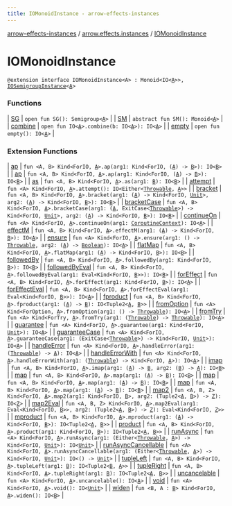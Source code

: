 ```yaml
---
title: IOMonoidInstance - arrow-effects-instances
---
```


[arrow-effects-instances](../../index.html) / [arrow.effects.instances](../index.html) / [IOMonoidInstance](./index.html)

# IOMonoidInstance

`@extension interface IOMonoidInstance<A> : Monoid<IO<`[`A`](index.html#A)`>>, `[`IOSemigroupInstance`](../-i-o-semigroup-instance/index.html)`<`[`A`](index.html#A)`>`

### Functions

| [SG](-s-g.html) | `open fun SG(): Semigroup<`[`A`](index.html#A)`>` |
| [SM](-s-m.html) | `abstract fun SM(): Monoid<`[`A`](index.html#A)`>` |
| [combine](combine.html) | `open fun IO<`[`A`](index.html#A)`>.combine(b: IO<`[`A`](index.html#A)`>): IO<`[`A`](index.html#A)`>` |
| [empty](empty.html) | `open fun empty(): IO<`[`A`](index.html#A)`>` |

### Extension Functions

| [ap](../../arrow.effects.instances.io.applicative/arrow.-kind/ap.html) | `fun <A, B> Kind<ForIO, `[`A`](../../arrow.effects.instances.io.applicative/arrow.-kind/ap.html#A)`>.ap(arg1: Kind<ForIO, (`[`A`](../../arrow.effects.instances.io.applicative/arrow.-kind/ap.html#A)`) -> `[`B`](../../arrow.effects.instances.io.applicative/arrow.-kind/ap.html#B)`>): IO<`[`B`](../../arrow.effects.instances.io.applicative/arrow.-kind/ap.html#B)`>` |
| [ap](../../arrow.effects.instances.io.monad/arrow.-kind/ap.html) | `fun <A, B> Kind<ForIO, `[`A`](../../arrow.effects.instances.io.monad/arrow.-kind/ap.html#A)`>.ap(arg1: Kind<ForIO, (`[`A`](../../arrow.effects.instances.io.monad/arrow.-kind/ap.html#A)`) -> `[`B`](../../arrow.effects.instances.io.monad/arrow.-kind/ap.html#B)`>): IO<`[`B`](../../arrow.effects.instances.io.monad/arrow.-kind/ap.html#B)`>` |
| [as](../../arrow.effects.instances.io.functor/arrow.-kind/as.html) | `fun <A, B> Kind<ForIO, `[`A`](../../arrow.effects.instances.io.functor/arrow.-kind/as.html#A)`>.as(arg1: `[`B`](../../arrow.effects.instances.io.functor/arrow.-kind/as.html#B)`): IO<`[`B`](../../arrow.effects.instances.io.functor/arrow.-kind/as.html#B)`>` |
| [attempt](../../arrow.effects.instances.io.applicative-error/arrow.-kind/attempt.html) | `fun <A> Kind<ForIO, `[`A`](../../arrow.effects.instances.io.applicative-error/arrow.-kind/attempt.html#A)`>.attempt(): IO<Either<`[`Throwable`](https://kotlinlang.org/api/latest/jvm/stdlib/kotlin/-throwable/index.html)`, `[`A`](../../arrow.effects.instances.io.applicative-error/arrow.-kind/attempt.html#A)`>>` |
| [bracket](../../arrow.effects.instances.io.bracket/arrow.-kind/bracket.html) | `fun <A, B> Kind<ForIO, `[`A`](../../arrow.effects.instances.io.bracket/arrow.-kind/bracket.html#A)`>.bracket(arg1: (`[`A`](../../arrow.effects.instances.io.bracket/arrow.-kind/bracket.html#A)`) -> Kind<ForIO, `[`Unit`](https://kotlinlang.org/api/latest/jvm/stdlib/kotlin/-unit/index.html)`>, arg2: (`[`A`](../../arrow.effects.instances.io.bracket/arrow.-kind/bracket.html#A)`) -> Kind<ForIO, `[`B`](../../arrow.effects.instances.io.bracket/arrow.-kind/bracket.html#B)`>): IO<`[`B`](../../arrow.effects.instances.io.bracket/arrow.-kind/bracket.html#B)`>` |
| [bracketCase](../../arrow.effects.instances.io.bracket/arrow.-kind/bracket-case.html) | `fun <A, B> Kind<ForIO, `[`A`](../../arrow.effects.instances.io.bracket/arrow.-kind/bracket-case.html#A)`>.bracketCase(arg1: (`[`A`](../../arrow.effects.instances.io.bracket/arrow.-kind/bracket-case.html#A)`, ExitCase<`[`Throwable`](https://kotlinlang.org/api/latest/jvm/stdlib/kotlin/-throwable/index.html)`>) -> Kind<ForIO, `[`Unit`](https://kotlinlang.org/api/latest/jvm/stdlib/kotlin/-unit/index.html)`>, arg2: (`[`A`](../../arrow.effects.instances.io.bracket/arrow.-kind/bracket-case.html#A)`) -> Kind<ForIO, `[`B`](../../arrow.effects.instances.io.bracket/arrow.-kind/bracket-case.html#B)`>): IO<`[`B`](../../arrow.effects.instances.io.bracket/arrow.-kind/bracket-case.html#B)`>` |
| [continueOn](../../arrow.effects.instances.io.async/arrow.-kind/continue-on.html) | `fun <A> Kind<ForIO, `[`A`](../../arrow.effects.instances.io.async/arrow.-kind/continue-on.html#A)`>.continueOn(arg1: `[`CoroutineContext`](https://kotlinlang.org/api/latest/jvm/stdlib/kotlin.coroutines/-coroutine-context/index.html)`): IO<`[`A`](../../arrow.effects.instances.io.async/arrow.-kind/continue-on.html#A)`>` |
| [effectM](../../arrow.effects.instances.io.monad/arrow.-kind/effect-m.html) | `fun <A, B> Kind<ForIO, `[`A`](../../arrow.effects.instances.io.monad/arrow.-kind/effect-m.html#A)`>.effectM(arg1: (`[`A`](../../arrow.effects.instances.io.monad/arrow.-kind/effect-m.html#A)`) -> Kind<ForIO, `[`B`](../../arrow.effects.instances.io.monad/arrow.-kind/effect-m.html#B)`>): IO<`[`A`](../../arrow.effects.instances.io.monad/arrow.-kind/effect-m.html#A)`>` |
| [ensure](../../arrow.effects.instances.io.monad-error/arrow.-kind/ensure.html) | `fun <A> Kind<ForIO, `[`A`](../../arrow.effects.instances.io.monad-error/arrow.-kind/ensure.html#A)`>.ensure(arg1: () -> `[`Throwable`](https://kotlinlang.org/api/latest/jvm/stdlib/kotlin/-throwable/index.html)`, arg2: (`[`A`](../../arrow.effects.instances.io.monad-error/arrow.-kind/ensure.html#A)`) -> `[`Boolean`](https://kotlinlang.org/api/latest/jvm/stdlib/kotlin/-boolean/index.html)`): IO<`[`A`](../../arrow.effects.instances.io.monad-error/arrow.-kind/ensure.html#A)`>` |
| [flatMap](../../arrow.effects.instances.io.monad/arrow.-kind/flat-map.html) | `fun <A, B> Kind<ForIO, `[`A`](../../arrow.effects.instances.io.monad/arrow.-kind/flat-map.html#A)`>.flatMap(arg1: (`[`A`](../../arrow.effects.instances.io.monad/arrow.-kind/flat-map.html#A)`) -> Kind<ForIO, `[`B`](../../arrow.effects.instances.io.monad/arrow.-kind/flat-map.html#B)`>): IO<`[`B`](../../arrow.effects.instances.io.monad/arrow.-kind/flat-map.html#B)`>` |
| [followedBy](../../arrow.effects.instances.io.monad/arrow.-kind/followed-by.html) | `fun <A, B> Kind<ForIO, `[`A`](../../arrow.effects.instances.io.monad/arrow.-kind/followed-by.html#A)`>.followedBy(arg1: Kind<ForIO, `[`B`](../../arrow.effects.instances.io.monad/arrow.-kind/followed-by.html#B)`>): IO<`[`B`](../../arrow.effects.instances.io.monad/arrow.-kind/followed-by.html#B)`>` |
| [followedByEval](../../arrow.effects.instances.io.monad/arrow.-kind/followed-by-eval.html) | `fun <A, B> Kind<ForIO, `[`A`](../../arrow.effects.instances.io.monad/arrow.-kind/followed-by-eval.html#A)`>.followedByEval(arg1: Eval<Kind<ForIO, `[`B`](../../arrow.effects.instances.io.monad/arrow.-kind/followed-by-eval.html#B)`>>): IO<`[`B`](../../arrow.effects.instances.io.monad/arrow.-kind/followed-by-eval.html#B)`>` |
| [forEffect](../../arrow.effects.instances.io.monad/arrow.-kind/for-effect.html) | `fun <A, B> Kind<ForIO, `[`A`](../../arrow.effects.instances.io.monad/arrow.-kind/for-effect.html#A)`>.forEffect(arg1: Kind<ForIO, `[`B`](../../arrow.effects.instances.io.monad/arrow.-kind/for-effect.html#B)`>): IO<`[`A`](../../arrow.effects.instances.io.monad/arrow.-kind/for-effect.html#A)`>` |
| [forEffectEval](../../arrow.effects.instances.io.monad/arrow.-kind/for-effect-eval.html) | `fun <A, B> Kind<ForIO, `[`A`](../../arrow.effects.instances.io.monad/arrow.-kind/for-effect-eval.html#A)`>.forEffectEval(arg1: Eval<Kind<ForIO, `[`B`](../../arrow.effects.instances.io.monad/arrow.-kind/for-effect-eval.html#B)`>>): IO<`[`A`](../../arrow.effects.instances.io.monad/arrow.-kind/for-effect-eval.html#A)`>` |
| [fproduct](../../arrow.effects.instances.io.functor/arrow.-kind/fproduct.html) | `fun <A, B> Kind<ForIO, `[`A`](../../arrow.effects.instances.io.functor/arrow.-kind/fproduct.html#A)`>.fproduct(arg1: (`[`A`](../../arrow.effects.instances.io.functor/arrow.-kind/fproduct.html#A)`) -> `[`B`](../../arrow.effects.instances.io.functor/arrow.-kind/fproduct.html#B)`): IO<Tuple2<`[`A`](../../arrow.effects.instances.io.functor/arrow.-kind/fproduct.html#A)`, `[`B`](../../arrow.effects.instances.io.functor/arrow.-kind/fproduct.html#B)`>>` |
| [fromOption](../../arrow.effects.instances.io.applicative-error/arrow.-kind/from-option.html) | `fun <A> Kind<ForOption, `[`A`](../../arrow.effects.instances.io.applicative-error/arrow.-kind/from-option.html#A)`>.fromOption(arg1: () -> `[`Throwable`](https://kotlinlang.org/api/latest/jvm/stdlib/kotlin/-throwable/index.html)`): IO<`[`A`](../../arrow.effects.instances.io.applicative-error/arrow.-kind/from-option.html#A)`>` |
| [fromTry](../../arrow.effects.instances.io.applicative-error/arrow.-kind/from-try.html) | `fun <A> Kind<ForTry, `[`A`](../../arrow.effects.instances.io.applicative-error/arrow.-kind/from-try.html#A)`>.fromTry(arg1: (`[`Throwable`](https://kotlinlang.org/api/latest/jvm/stdlib/kotlin/-throwable/index.html)`) -> `[`Throwable`](https://kotlinlang.org/api/latest/jvm/stdlib/kotlin/-throwable/index.html)`): IO<`[`A`](../../arrow.effects.instances.io.applicative-error/arrow.-kind/from-try.html#A)`>` |
| [guarantee](../../arrow.effects.instances.io.bracket/arrow.-kind/guarantee.html) | `fun <A> Kind<ForIO, `[`A`](../../arrow.effects.instances.io.bracket/arrow.-kind/guarantee.html#A)`>.guarantee(arg1: Kind<ForIO, `[`Unit`](https://kotlinlang.org/api/latest/jvm/stdlib/kotlin/-unit/index.html)`>): IO<`[`A`](../../arrow.effects.instances.io.bracket/arrow.-kind/guarantee.html#A)`>` |
| [guaranteeCase](../../arrow.effects.instances.io.bracket/arrow.-kind/guarantee-case.html) | `fun <A> Kind<ForIO, `[`A`](../../arrow.effects.instances.io.bracket/arrow.-kind/guarantee-case.html#A)`>.guaranteeCase(arg1: (ExitCase<`[`Throwable`](https://kotlinlang.org/api/latest/jvm/stdlib/kotlin/-throwable/index.html)`>) -> Kind<ForIO, `[`Unit`](https://kotlinlang.org/api/latest/jvm/stdlib/kotlin/-unit/index.html)`>): IO<`[`A`](../../arrow.effects.instances.io.bracket/arrow.-kind/guarantee-case.html#A)`>` |
| [handleError](../../arrow.effects.instances.io.applicative-error/arrow.-kind/handle-error.html) | `fun <A> Kind<ForIO, `[`A`](../../arrow.effects.instances.io.applicative-error/arrow.-kind/handle-error.html#A)`>.handleError(arg1: (`[`Throwable`](https://kotlinlang.org/api/latest/jvm/stdlib/kotlin/-throwable/index.html)`) -> `[`A`](../../arrow.effects.instances.io.applicative-error/arrow.-kind/handle-error.html#A)`): IO<`[`A`](../../arrow.effects.instances.io.applicative-error/arrow.-kind/handle-error.html#A)`>` |
| [handleErrorWith](../../arrow.effects.instances.io.applicative-error/arrow.-kind/handle-error-with.html) | `fun <A> Kind<ForIO, `[`A`](../../arrow.effects.instances.io.applicative-error/arrow.-kind/handle-error-with.html#A)`>.handleErrorWith(arg1: (`[`Throwable`](https://kotlinlang.org/api/latest/jvm/stdlib/kotlin/-throwable/index.html)`) -> Kind<ForIO, `[`A`](../../arrow.effects.instances.io.applicative-error/arrow.-kind/handle-error-with.html#A)`>): IO<`[`A`](../../arrow.effects.instances.io.applicative-error/arrow.-kind/handle-error-with.html#A)`>` |
| [imap](../../arrow.effects.instances.io.functor/arrow.-kind/imap.html) | `fun <A, B> Kind<ForIO, `[`A`](../../arrow.effects.instances.io.functor/arrow.-kind/imap.html#A)`>.imap(arg1: (`[`A`](../../arrow.effects.instances.io.functor/arrow.-kind/imap.html#A)`) -> `[`B`](../../arrow.effects.instances.io.functor/arrow.-kind/imap.html#B)`, arg2: (`[`B`](../../arrow.effects.instances.io.functor/arrow.-kind/imap.html#B)`) -> `[`A`](../../arrow.effects.instances.io.functor/arrow.-kind/imap.html#A)`): IO<`[`B`](../../arrow.effects.instances.io.functor/arrow.-kind/imap.html#B)`>` |
| [map](../../arrow.effects.instances.io.applicative/arrow.-kind/map.html) | `fun <A, B> Kind<ForIO, `[`A`](../../arrow.effects.instances.io.applicative/arrow.-kind/map.html#A)`>.map(arg1: (`[`A`](../../arrow.effects.instances.io.applicative/arrow.-kind/map.html#A)`) -> `[`B`](../../arrow.effects.instances.io.applicative/arrow.-kind/map.html#B)`): IO<`[`B`](../../arrow.effects.instances.io.applicative/arrow.-kind/map.html#B)`>` |
| [map](../../arrow.effects.instances.io.functor/arrow.-kind/map.html) | `fun <A, B> Kind<ForIO, `[`A`](../../arrow.effects.instances.io.functor/arrow.-kind/map.html#A)`>.map(arg1: (`[`A`](../../arrow.effects.instances.io.functor/arrow.-kind/map.html#A)`) -> `[`B`](../../arrow.effects.instances.io.functor/arrow.-kind/map.html#B)`): IO<`[`B`](../../arrow.effects.instances.io.functor/arrow.-kind/map.html#B)`>` |
| [map](../../arrow.effects.instances.io.monad/arrow.-kind/map.html) | `fun <A, B> Kind<ForIO, `[`A`](../../arrow.effects.instances.io.monad/arrow.-kind/map.html#A)`>.map(arg1: (`[`A`](../../arrow.effects.instances.io.monad/arrow.-kind/map.html#A)`) -> `[`B`](../../arrow.effects.instances.io.monad/arrow.-kind/map.html#B)`): IO<`[`B`](../../arrow.effects.instances.io.monad/arrow.-kind/map.html#B)`>` |
| [map2](../../arrow.effects.instances.io.applicative/arrow.-kind/map2.html) | `fun <A, B, Z> Kind<ForIO, `[`A`](../../arrow.effects.instances.io.applicative/arrow.-kind/map2.html#A)`>.map2(arg1: Kind<ForIO, `[`B`](../../arrow.effects.instances.io.applicative/arrow.-kind/map2.html#B)`>, arg2: (Tuple2<`[`A`](../../arrow.effects.instances.io.applicative/arrow.-kind/map2.html#A)`, `[`B`](../../arrow.effects.instances.io.applicative/arrow.-kind/map2.html#B)`>) -> `[`Z`](../../arrow.effects.instances.io.applicative/arrow.-kind/map2.html#Z)`): IO<`[`Z`](../../arrow.effects.instances.io.applicative/arrow.-kind/map2.html#Z)`>` |
| [map2Eval](../../arrow.effects.instances.io.applicative/arrow.-kind/map2-eval.html) | `fun <A, B, Z> Kind<ForIO, `[`A`](../../arrow.effects.instances.io.applicative/arrow.-kind/map2-eval.html#A)`>.map2Eval(arg1: Eval<Kind<ForIO, `[`B`](../../arrow.effects.instances.io.applicative/arrow.-kind/map2-eval.html#B)`>>, arg2: (Tuple2<`[`A`](../../arrow.effects.instances.io.applicative/arrow.-kind/map2-eval.html#A)`, `[`B`](../../arrow.effects.instances.io.applicative/arrow.-kind/map2-eval.html#B)`>) -> `[`Z`](../../arrow.effects.instances.io.applicative/arrow.-kind/map2-eval.html#Z)`): Eval<Kind<ForIO, `[`Z`](../../arrow.effects.instances.io.applicative/arrow.-kind/map2-eval.html#Z)`>>` |
| [mproduct](../../arrow.effects.instances.io.monad/arrow.-kind/mproduct.html) | `fun <A, B> Kind<ForIO, `[`A`](../../arrow.effects.instances.io.monad/arrow.-kind/mproduct.html#A)`>.mproduct(arg1: (`[`A`](../../arrow.effects.instances.io.monad/arrow.-kind/mproduct.html#A)`) -> Kind<ForIO, `[`B`](../../arrow.effects.instances.io.monad/arrow.-kind/mproduct.html#B)`>): IO<Tuple2<`[`A`](../../arrow.effects.instances.io.monad/arrow.-kind/mproduct.html#A)`, `[`B`](../../arrow.effects.instances.io.monad/arrow.-kind/mproduct.html#B)`>>` |
| [product](../../arrow.effects.instances.io.applicative/arrow.-kind/product.html) | `fun <A, B> Kind<ForIO, `[`A`](../../arrow.effects.instances.io.applicative/arrow.-kind/product.html#A)`>.product(arg1: Kind<ForIO, `[`B`](../../arrow.effects.instances.io.applicative/arrow.-kind/product.html#B)`>): IO<Tuple2<`[`A`](../../arrow.effects.instances.io.applicative/arrow.-kind/product.html#A)`, `[`B`](../../arrow.effects.instances.io.applicative/arrow.-kind/product.html#B)`>>` |
| [runAsync](../../arrow.effects.instances.io.effect/arrow.-kind/run-async.html) | `fun <A> Kind<ForIO, `[`A`](../../arrow.effects.instances.io.effect/arrow.-kind/run-async.html#A)`>.runAsync(arg1: (Either<`[`Throwable`](https://kotlinlang.org/api/latest/jvm/stdlib/kotlin/-throwable/index.html)`, `[`A`](../../arrow.effects.instances.io.effect/arrow.-kind/run-async.html#A)`>) -> Kind<ForIO, `[`Unit`](https://kotlinlang.org/api/latest/jvm/stdlib/kotlin/-unit/index.html)`>): IO<`[`Unit`](https://kotlinlang.org/api/latest/jvm/stdlib/kotlin/-unit/index.html)`>` |
| [runAsyncCancellable](../../arrow.effects.instances.io.concurrent-effect/arrow.-kind/run-async-cancellable.html) | `fun <A> Kind<ForIO, `[`A`](../../arrow.effects.instances.io.concurrent-effect/arrow.-kind/run-async-cancellable.html#A)`>.runAsyncCancellable(arg1: (Either<`[`Throwable`](https://kotlinlang.org/api/latest/jvm/stdlib/kotlin/-throwable/index.html)`, `[`A`](../../arrow.effects.instances.io.concurrent-effect/arrow.-kind/run-async-cancellable.html#A)`>) -> Kind<ForIO, `[`Unit`](https://kotlinlang.org/api/latest/jvm/stdlib/kotlin/-unit/index.html)`>): IO<() -> `[`Unit`](https://kotlinlang.org/api/latest/jvm/stdlib/kotlin/-unit/index.html)`>` |
| [tupleLeft](../../arrow.effects.instances.io.functor/arrow.-kind/tuple-left.html) | `fun <A, B> Kind<ForIO, `[`A`](../../arrow.effects.instances.io.functor/arrow.-kind/tuple-left.html#A)`>.tupleLeft(arg1: `[`B`](../../arrow.effects.instances.io.functor/arrow.-kind/tuple-left.html#B)`): IO<Tuple2<`[`B`](../../arrow.effects.instances.io.functor/arrow.-kind/tuple-left.html#B)`, `[`A`](../../arrow.effects.instances.io.functor/arrow.-kind/tuple-left.html#A)`>>` |
| [tupleRight](../../arrow.effects.instances.io.functor/arrow.-kind/tuple-right.html) | `fun <A, B> Kind<ForIO, `[`A`](../../arrow.effects.instances.io.functor/arrow.-kind/tuple-right.html#A)`>.tupleRight(arg1: `[`B`](../../arrow.effects.instances.io.functor/arrow.-kind/tuple-right.html#B)`): IO<Tuple2<`[`A`](../../arrow.effects.instances.io.functor/arrow.-kind/tuple-right.html#A)`, `[`B`](../../arrow.effects.instances.io.functor/arrow.-kind/tuple-right.html#B)`>>` |
| [uncancelable](../../arrow.effects.instances.io.bracket/arrow.-kind/uncancelable.html) | `fun <A> Kind<ForIO, `[`A`](../../arrow.effects.instances.io.bracket/arrow.-kind/uncancelable.html#A)`>.uncancelable(): IO<`[`A`](../../arrow.effects.instances.io.bracket/arrow.-kind/uncancelable.html#A)`>` |
| [void](../../arrow.effects.instances.io.functor/arrow.-kind/void.html) | `fun <A> Kind<ForIO, `[`A`](../../arrow.effects.instances.io.functor/arrow.-kind/void.html#A)`>.void(): IO<`[`Unit`](https://kotlinlang.org/api/latest/jvm/stdlib/kotlin/-unit/index.html)`>` |
| [widen](../../arrow.effects.instances.io.functor/arrow.-kind/widen.html) | `fun <B, A : `[`B`](../../arrow.effects.instances.io.functor/arrow.-kind/widen.html#B)`> Kind<ForIO, `[`A`](../../arrow.effects.instances.io.functor/arrow.-kind/widen.html#A)`>.widen(): IO<`[`B`](../../arrow.effects.instances.io.functor/arrow.-kind/widen.html#B)`>` |

